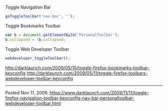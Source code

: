 Toggle Navigation Bar
```javascript
goToggleToolbar('nav-bar', '');
```

Toggle Bookmarks Toolbar
```javascript
var b = document.getElementById('PersonalToolbar');
b.collapsed = !b.collapsed;
```

Toggle Web Developer Toolbar
```javascript
webdeveloper_toggleToolbar();
```

http://darklaunch.com/2009/05/10/toggle-firefox-bookmarks-toolbar-keyconfig
http://darklaunch.com/2009/05/11/toggle-firefox-toolbars-webdeveloper-toolbar-keyconfig

---


Posted Nov 11, 2009.
https://www.darklaunch.com/2009/11/11/toggle-firefox-navigation-toolbar-keyconfig-nav-bar-personaltoolbar-webdeveloper-toolbar.html